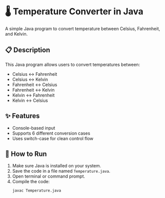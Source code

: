# 🌡️ Temperature Converter in Java

A simple Java program to convert temperature between Celsius, Fahrenheit, and Kelvin.

## 📋 Description
This Java program allows users to convert temperatures between:
- Celsius ↔ Fahrenheit
- Celsius ↔ Kelvin
- Fahrenheit ↔ Celsius
- Fahrenheit ↔ Kelvin
- Kelvin ↔ Fahrenheit
- Kelvin ↔ Celsius

## ✨ Features
- Console-based input
- Supports 6 different conversion cases
- Uses switch-case for clean control flow

## 🚀 How to Run

1. Make sure Java is installed on your system.
2. Save the code in a file named `Temperature.java`.
3. Open terminal or command prompt.
4. Compile the code:
   ```bash
   javac Temperature.java
    ```